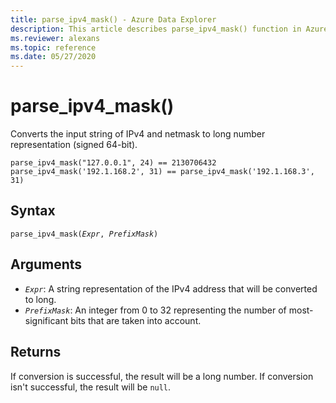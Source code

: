 ```yaml
---
title: parse_ipv4_mask() - Azure Data Explorer
description: This article describes parse_ipv4_mask() function in Azure Data Explorer.
ms.reviewer: alexans
ms.topic: reference
ms.date: 05/27/2020
---
```

# parse_ipv4_mask()

Converts the input string of IPv4 and netmask to long number representation (signed 64-bit).

```kusto
parse_ipv4_mask("127.0.0.1", 24) == 2130706432
parse_ipv4_mask('192.1.168.2', 31) == parse_ipv4_mask('192.1.168.3', 31)
```

## Syntax

`parse_ipv4_mask(`*`Expr`*`, `*`PrefixMask`*`)`

## Arguments

* *`Expr`*: A string representation of the IPv4 address that will be converted to long. 
* *`PrefixMask`*: An integer from 0 to 32 representing the number of most-significant bits that are taken into account.

## Returns

If conversion is successful, the result will be a long number.
If conversion isn't successful, the result will be `null`.
